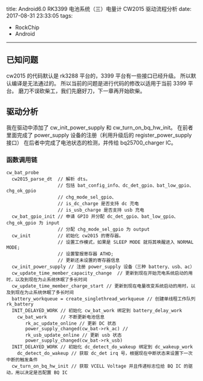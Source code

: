 title: Android6.0 RK3399 电池系统（三）电量计 CW2015 驱动流程分析
date: 2017-08-31 23:33:05
tags: 
- RockChip
- Android

---



## 已知问题
cw2015 的代码默认是 rk3288 平台的，3399 平台有一些接口已经升级。
所以默认编译是无法通过的。
所以当前的问题是进行代码的修改以适用于当前 3399 平台。
磨刀不误砍柴工，我们先磨好刀，下一章再开始砍柴。

## 驱动分析
我在驱动中添加了 cw_init_power_supply 和 cw_turn_on_bq_hw_init。
在前者里面完成了 power_supply 设备的注册（利用升级后的 register_power_supply 接口）
在后者中完成了电池状态的检测，并传给 bq25700_charger IC。

### 函数调用链
```
cw_bat_probe
  cw2015_parse_dt  // 解析 dts。
                   // 包括 bat_config_info、dc_det_gpio、bat_low_gpio、chg_ok_gpio
                   // chg_mode_sel_gpio、
                   // is_dc_charge 是否支持 dc 充电
                   // is_usb_charge 是否支持 usb 充电
  cw_bat_gpio_init // 申请 GPIO 并分配 dc_det_gpio、bat_low_gpio、chg_ok_gpio 为 input
                   // 分配 chg_mode_sel_gpio 为 output
  cw_init          // 初始化 cw2015 的寄存器。
                   // 设置工作模式，如果是 SLEEP MODE 就将其唤醒进入 NORMAL MODE;
                   // 设置警报寄存器 ATHD;
                   // 更新还未设置的寄存器信息
  cw_init_power_supply // 注册 power_supply 设备（三种 battery、usb、ac）
  cw_update_time_member_capacity_change  // 更新到现在开始充电系统启动的用时，以及到现在为止系统休眠了多长时间
  cw_update_time_member_charge_start // 更新到现在电量改变系统启动的用时，以及到现在为止系统休眠了多长时间
  battery_workqueue = create_singlethread_workqueue // 创建单线程工作队列 rk_battery
  INIT_DELAYED_WORK // 初始化 cw_bat_work 绑定到 battery_delay_work
    cw_bat_work     // 不断更新电池信息
       rk_ac_update_online // 更新 DC 状态
       power_supply_changed(cw_bat->rk_ac) //
       rk_usb_update_online // 更新 usb 状态
       power_supply_changed(cw_bat->rk_usb)
  INIT_DELAYED_WORK // 初始化 dc_detect_do_wakeup 绑定到 dc_wakeup_work
    dc_detect_do_wakeup // 获取 dc_det irq 号，根据现在中断状态来设置下一次中断的触发条件
  cw_turn_on_bq_hw_init // 获取 VCELL Voltage 并且传递标志位给 BQ IC 的驱动，用以决定是否配置 BQ IC
```

